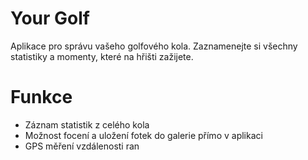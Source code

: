 # Your Golf
Aplikace pro správu vašeho golfového kola. Zaznamenejte si všechny statistiky a momenty, které na hřišti zažijete.
# Funkce
* Záznam statistik z celého kola
* Možnost focení a uložení fotek do galerie přímo v aplikaci
* GPS měření vzdálenosti ran